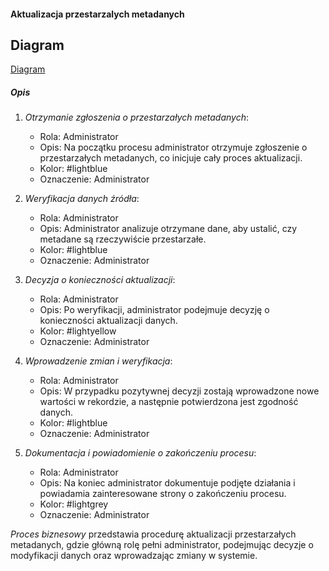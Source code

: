 #### Aktualizacja przestarzalych metadanych

## Diagram

[Diagram](diagram_aktualizacja_przestarzalych_metadanych.puml)

##### Opis

1. *Otrzymanie zgłoszenia o przestarzałych metadanych*:
    *   Rola: Administrator
    *   Opis: Na początku procesu administrator otrzymuje zgłoszenie o przestarzałych metadanych, co inicjuje cały proces aktualizacji.
    *   Kolor: #lightblue
    *   Oznaczenie: Administrator

2. *Weryfikacja danych źródła*:
    *   Rola: Administrator
    *   Opis: Administrator analizuje otrzymane dane, aby ustalić, czy metadane są rzeczywiście przestarzałe.
    *   Kolor: #lightblue
    *   Oznaczenie: Administrator

3. *Decyzja o konieczności aktualizacji*:
    *   Rola: Administrator
    *   Opis: Po weryfikacji, administrator podejmuje decyzję o konieczności aktualizacji danych.
    *   Kolor: #lightyellow
    *   Oznaczenie: Administrator

4. *Wprowadzenie zmian i weryfikacja*:
    *   Rola: Administrator
    *   Opis: W przypadku pozytywnej decyzji zostają wprowadzone nowe wartości w rekordzie, a następnie potwierdzona jest zgodność danych.
    *   Kolor: #lightblue
    *   Oznaczenie: Administrator

5. *Dokumentacja i powiadomienie o zakończeniu procesu*:
    *   Rola: Administrator
    *   Opis: Na koniec administrator dokumentuje podjęte działania i powiadamia zainteresowane strony o zakończeniu procesu.
    *   Kolor: #lightgrey
    *   Oznaczenie: Administrator

*Proces biznesowy* przedstawia procedurę aktualizacji przestarzałych metadanych, gdzie główną rolę pełni administrator, podejmując decyzje o modyfikacji danych oraz wprowadzając zmiany w systemie.